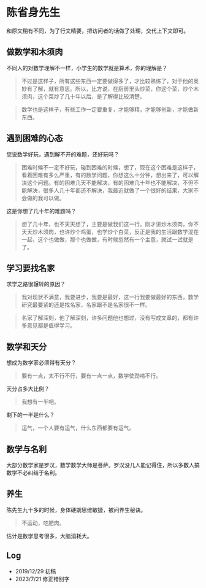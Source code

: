 # 陈省身先生

和原文稍有不同，为了行文精要，把访问者的话做了处理，交代上下文即可。

## 做数学和木须肉

不同人的对数学理解不一样，小学生的数学就是算术，你的理解是？

> 不过是这样子，所有这些东西一定要做得多了，才比较熟练了，对于他的奥妙有了解，就有意思。所以，比方说，在厨房里头炒菜，你这个菜，炒个木须肉，这个菜炒了几十年以后，是了解得比较清楚。

> 数学也是这样子，有些工作一定要重复，才能够精，才能够创新，才能做新东西。

## 遇到困难的心态

您说数学好玩，遇到解不开的难题，还好玩吗？

> 困难时候不一定不好玩，碰到困难的时候，想了，现在这个困难是这样子，看着困难有多么严重，有的数学问题，你想这么十分钟，想出来了，可以解决这个问题。有的困难几天不能解决，有的困难几十年也不能解决，不但不能解决，很多人几十年都还不解决，我最近就做了一个很好的结果，大家不会做的我可以做。

这是你想了几十年的难题吗？

> 想了几十年，也不天天想了，主要是做我们这一行。刚才讲炒木须肉，你不天天炒木须肉，也许炒个鸡蛋，也学炒个白菜，反正是我的生活跟数学混在一起，这个也做做，那个也做做，有时候忽然有一个主意，就试一试就是了。

## 学习要找名家

求学之路很辗转的原因？

> 我对现状不满意，我要进步，我要是最好，这一行我要做最好的东西，数学研究最要紧的还是找名家，名家跟不是名家很不一样。

> 名家了解深刻，他了解深刻，许多问题他也想过，没有写成文章的，都有许多意见都是值得学习。

## 数学和天分

想成为数学家必须得有天分？

> 要有一点，太不行不行，要有一点一点，数学使劲啃不行。

天分占多大比例？

> 我想有一半吧。

剩下的一半是什么？

> 运气，一个人要有运气，什么东西都要有运气。

## 数学与名利

大部分数学家是罗汉，数学数学大师是菩萨。罗汉没几人能记得住，所以多数人搞数学不必纠结于名利。

## 养生

陈先生九十多的时候，身体硬朗思维敏捷，被问养生秘诀。

> 不运动，吃肥肉。

估计是数学思考很多，大脑消耗大。


## Log

- 2019/12/29 初稿
- 2023/7/21 修正错别字

